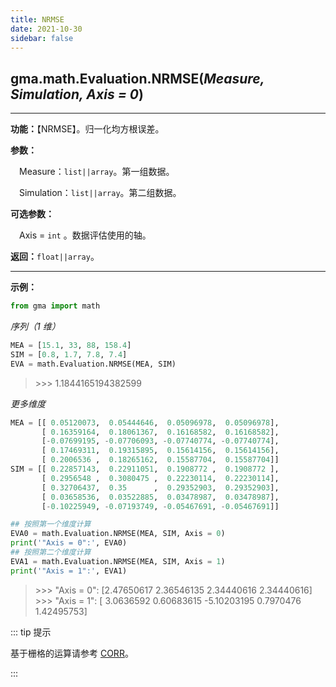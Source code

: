 ```yaml
---
title: NRMSE
date: 2021-10-30
sidebar: false
---
```


## gma.math.Evaluation.**NRMSE**(*Measure, Simulation, Axis = 0*)

---

**功能：**【NRMSE】。归一化均方根误差。

**参数：**

&emsp;Measure：`list||array`。第一组数据。

&emsp;Simulation：`list||array`。第二组数据。

**可选参数：** 

&emsp;Axis = `int` 。数据评估使用的轴。

**返回：**`float||array`。

---

**示例：**

```python
from gma import math
```

*序列（1 维）*

```python
MEA = [15.1, 33, 88, 158.4]
SIM = [0.8, 1.7, 7.8, 7.4]
EVA = math.Evaluation.NRMSE(MEA, SIM)
```
> \>>> 1.1844165194382599

*更多维度*
```python
MEA = [[ 0.05120073,  0.05444646,  0.05096978,  0.05096978],
       [ 0.16359164,  0.18061367,  0.16168582,  0.16168582],
       [-0.07699195, -0.07706093, -0.07740774, -0.07740774],
       [ 0.17469311,  0.19315895,  0.15614156,  0.15614156],
       [ 0.2006536 ,  0.18265162,  0.15587704,  0.15587704]]
SIM = [[ 0.22857143,  0.22911051,  0.1908772 ,  0.1908772 ],
       [ 0.2956548 ,  0.3080475 ,  0.22230114,  0.22230114],
       [ 0.32706437,  0.35      ,  0.29352903,  0.29352903],
       [ 0.03658536,  0.03522885,  0.03478987,  0.03478987],
       [-0.10225949, -0.07193749, -0.05467691, -0.05467691]]

## 按照第一个维度计算
EVA0 = math.Evaluation.NRMSE(MEA, SIM, Axis = 0)
print('"Axis = 0":', EVA0)
## 按照第二个维度计算
EVA1 = math.Evaluation.NRMSE(MEA, SIM, Axis = 1)
print('"Axis = 1":', EVA1)
```

> \>>> "Axis = 0": [2.47650617 2.36546135 2.34440616 2.34440616]<br>
> \>>> "Axis = 1": [ 3.0636592   0.60683615 -5.10203195  0.7970476   1.42495753]

::: tip 提示

基于栅格的运算请参考 [CORR](CORR.html)。

:::